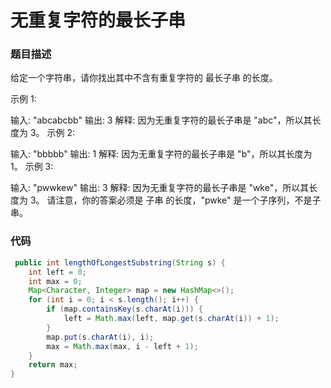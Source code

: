 无重复字符的最长子串
===
### 题目描述
给定一个字符串，请你找出其中不含有重复字符的 最长子串 的长度。

示例 1:

输入: "abcabcbb"
输出: 3 
解释: 因为无重复字符的最长子串是 "abc"，所以其长度为 3。
示例 2:

输入: "bbbbb"
输出: 1
解释: 因为无重复字符的最长子串是 "b"，所以其长度为 1。
示例 3:

输入: "pwwkew"
输出: 3
解释: 因为无重复字符的最长子串是 "wke"，所以其长度为 3。
     请注意，你的答案必须是 子串 的长度，"pwke" 是一个子序列，不是子串。

### 代码
```java
 public int lengthOfLongestSubstring(String s) {
    int left = 0;
    int max = 0;
    Map<Character, Integer> map = new HashMap<>();
    for (int i = 0; i < s.length(); i++) {
        if (map.containsKey(s.charAt(i))) {
            left = Math.max(left, map.get(s.charAt(i)) + 1);
        }
        map.put(s.charAt(i), i);
        max = Math.max(max, i - left + 1);
    }
    return max;
}

```

